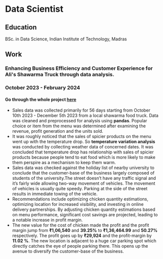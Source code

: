 # Data Scientist 


## Education 
BSc. in Data Science, Indian Institute of Technology, Madras

## Work 
### Enhancing Business Efficiency and Customer Experience for Ali's Shawarma Truck through data analysis. 
### October 2023 - February 2024
#### Go through the whole project [here](https://aniketdash7.github.io/business_data_management/)
- Sales data was collected primarily for 56 days starting from October 10th 2023 - December 5th 2023 from a local shawarma food truck. Data was cleaned and preprocessed for analysis using **pandas**.
  Popular choice or item from the menu was determined after examining the revenue, profit generation and the units sold.
- It was roughly noticed that the sales of spicier products on the menu went up with the temperature drop. So **temperature variation analysis** was conducted by collecting weather
  data of concerned dates. It was concluded that temperature drop has relationship with sales of spicier products because people tend to eat food which is more likely to make them perspire as a mechanism
  to keep them warm.
- Sales data was checked against the holiday list of nearby university to conclude that the customer-base of the business largely composed of students of the university.The street doesn’t have any traffic signal      and it’s fairly wide allowing two-way movement of vehicles. The movement of vehicles is usually quite speedy. Parking at the side of the street results in immediate towing of the vehicle.
- Recommendations include optimizing chicken quantity estimations, optimizing location for increased visibility, and investing in online delivery partnerships. By adjusting chicken quantity estimations based on       menu performance, significant cost savings are projected, leading to a notable increase in profit margin.
- The new value for the cost of chicken made the profit and the profit margin jump from **₹1,06,540** and **39.25%** to **₹1,36,464.99** and **50.27%** respectively. The profit goes up by **₹29,924** and the profit-margin by **11.02 %**.
  The new location is adjacent to a huge car parking spot which directly catches the eye of people parking there. This opens up the avenue to diversify the customer-base of the business. 
